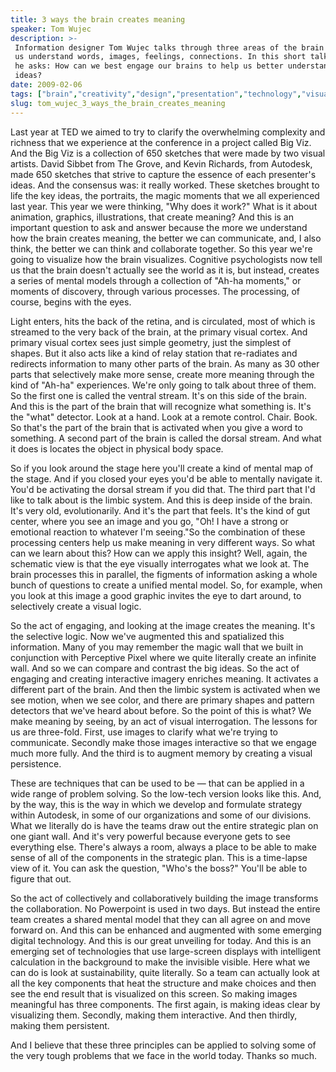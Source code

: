 ```yaml
---
title: 3 ways the brain creates meaning
speaker: Tom Wujec
description: >-
 Information designer Tom Wujec talks through three areas of the brain that help
 us understand words, images, feelings, connections. In this short talk from TEDU,
 he asks: How can we best engage our brains to help us better understand big
 ideas?
date: 2009-02-06
tags: ["brain","creativity","design","presentation","technology","visualizations"]
slug: tom_wujec_3_ways_the_brain_creates_meaning
---
```


Last year at TED we aimed to try to clarify the overwhelming complexity and richness that
we experience at the conference in a project called Big Viz. And the Big Viz is a
collection of 650 sketches that were made by two visual artists. David Sibbet from The
Grove, and Kevin Richards, from Autodesk, made 650 sketches that strive to capture the
essence of each presenter's ideas. And the consensus was: it really worked. These sketches
brought to life the key ideas, the portraits, the magic moments that we all experienced
last year. This year we were thinking, "Why does it work?" What is it about animation,
graphics, illustrations, that create meaning? And this is an important question to ask and
answer because the more we understand how the brain creates meaning, the better we can
communicate, and, I also think, the better we can think and collaborate together. So this
year we're going to visualize how the brain visualizes. Cognitive psychologists now tell us
that the brain doesn't actually see the world as it is, but instead, creates a series of
mental models through a collection of "Ah-ha moments," or moments of discovery, through
various processes. The processing, of course, begins with the eyes.

Light enters, hits the back of the retina, and is circulated, most of which is streamed to
the very back of the brain, at the primary visual cortex. And primary visual cortex sees
just simple geometry, just the simplest of shapes. But it also acts like a kind of relay
station that re-radiates and redirects information to many other parts of the brain. As
many as 30 other parts that selectively make more sense, create more meaning through the
kind of "Ah-ha" experiences. We're only going to talk about three of them. So the first one
is called the ventral stream. It's on this side of the brain. And this is the part of the
brain that will recognize what something is. It's the "what" detector. Look at a hand.
Look at a remote control. Chair. Book. So that's the part of the brain that is activated
when you give a word to something. A second part of the brain is called the dorsal stream.
And what it does is locates the object in physical body space.

So if you look around the stage here you'll create a kind of mental map of the stage. And
if you closed your eyes you'd be able to mentally navigate it. You'd be activating the
dorsal stream if you did that. The third part that I'd like to talk about is the limbic
system. And this is deep inside of the brain. It's very old, evolutionarily. And it's the
part that feels. It's the kind of gut center, where you see an image and you go, "Oh! I
have a strong or emotional reaction to whatever I'm seeing."So the combination of these
processing centers help us make meaning in very different ways. So what can we learn about
this? How can we apply this insight? Well, again, the schematic view is that the eye
visually interrogates what we look at. The brain processes this in parallel, the figments
of information asking a whole bunch of questions to create a unified mental model. So, for
example, when you look at this image a good graphic invites the eye to dart around, to
selectively create a visual logic.

So the act of engaging, and looking at the image creates the meaning. It's the selective
logic. Now we've augmented this and spatialized this information. Many of you may remember
the magic wall that we built in conjunction with Perceptive Pixel where we quite literally
create an infinite wall. And so we can compare and contrast the big ideas. So the act of
engaging and creating interactive imagery enriches meaning. It activates a different part
of the brain. And then the limbic system is activated when we see motion, when we see
color, and there are primary shapes and pattern detectors that we've heard about before. So
the point of this is what? We make meaning by seeing, by an act of visual interrogation.
The lessons for us are three-fold. First, use images to clarify what we're trying to
communicate. Secondly make those images interactive so that we engage much more fully. And
the third is to augment memory by creating a visual persistence.

These are techniques that can be used to be — that can be applied in a wide range of
problem solving. So the low-tech version looks like this. And, by the way, this is the way
in which we develop and formulate strategy within Autodesk, in some of our organizations
and some of our divisions. What we literally do is have the teams draw out the entire
strategic plan on one giant wall. And it's very powerful because everyone gets to see
everything else. There's always a room, always a place to be able to make sense of all of
the components in the strategic plan. This is a time-lapse view of it. You can ask the
question, "Who's the boss?" You'll be able to figure that out. 

So the act of collectively and collaboratively building the image transforms the
collaboration. No Powerpoint is used in two days. But instead the entire team creates a
shared mental model that they can all agree on and move forward on. And this can be
enhanced and augmented with some emerging digital technology. And this is our great
unveiling for today. And this is an emerging set of technologies that use large-screen
displays with intelligent calculation in the background to make the invisible visible.
Here what we can do is look at sustainability, quite literally. So a team can actually
look at all the key components that heat the structure and make choices and then see the
end result that is visualized on this screen. So making images meaningful has three
components. The first again, is making ideas clear by visualizing them. Secondly, making
them interactive. And then thirdly, making them persistent.

And I believe that these three principles can be applied to solving some of the very tough
problems that we face in the world today. Thanks so much.

<!--
ad_duration=3.33
comment_count=104
event="TED2009"
external_start_time=0
has_talk_citation=0
intro_duration=11.82
is_subtitle_required="False"
is_talk_featured="True"
language="en"
language_swap="False"
native_language="en"
number_of_related_talks=6
number_of_speakers=1
number_of_subtitled_videos=34
number_of_tags=6
number_of_talk_download_languages=34
number_of_talk_more_resources=0
number_of_talk_recommendations=0
number_of_talks_take_actions=0
post_ad_duration=0.83
published_timestamp="2009-07-07 01:00:00"
recording_date="2009-02-06"
speaker_description="Designer"
speaker_is_published=1
speaker_name="Tom Wujec"
talk_more_resources=[]
talk_name="3 ways the brain creates meaning"
talks_tags=["brain","creativity","design","presentation","technology","visualizations"]
talks_take_action=[]
url_audio="https://download.ted.com/talks/TomWujec_2009U.mp3?apikey=acme-roadrunner"
url_photo_speaker="https://pe.tedcdn.com/images/ted/35415_254x191.jpg"
url_photo_talk="https://pe.tedcdn.com/images/ted/d0e8a445f696e65a216da95c02ae97902db4e09b_2880x1620.jpg"
url_webpage="https://www.ted.com/talks/tom_wujec_3_ways_the_brain_creates_meaning"
video_type_name="TED Stage Talk"
-->